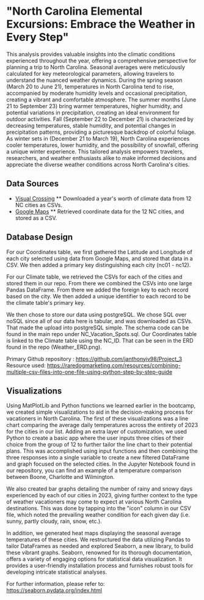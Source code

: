 # "North Carolina Elemental Excursions: Embrace the Weather in Every Step" 

This analysis provides valuable insights into the climatic conditions experienced throughout the year, offering a comprehensive perspective for planning a trip to North Carolina. Seasonal averages were meticulously calculated for key meteorological parameters, allowing travelers to understand the nuanced weather dynamics. During the spring season (March 20 to June 21), temperatures in North Carolina tend to rise, accompanied by moderate humidity levels and occasional precipitation, creating a vibrant and comfortable atmosphere. The summer months (June 21 to September 23) bring warmer temperatures, higher humidity, and potential variations in precipitation, creating an ideal environment for outdoor activities. Fall (September 22 to December 21) is characterized by decreasing temperatures, stable humidity, and potential changes in precipitation patterns, providing a picturesque backdrop of colorful foliage. As winter sets in (December 21 to March 19), North Carolina experiences cooler temperatures, lower humidity, and the possibility of snowfall, offering a unique winter experience. This tailored analysis empowers travelers, researchers, and weather enthusiasts alike to make informed decisions and appreciate the diverse weather conditions across North Carolina's cities.

## Data Sources

* [Visual Crossing](https://www.visualcrossing.com/weather-api)
** Downloaded a year's worth of climate data from 12 NC cities as CSVs.
* [Google Maps](https://maps.google.com/)
** Retrieved coordinate data for the 12 NC cities, and stored as a CSV.

## Database Design

For our Coordinates table, we first gathered the Latitude and Longitude of each city selected using data from Google Maps, and stored that data in a CSV. We then added a primary key distinguishing each city (nc01 - nc12).

For our Climate table, we retrieved the CSVs for each of the cities and stored them in our repo. From there we combined the CSVs into one large Pandas DataFrame. From there we added the foreign key to each record based on the city. We then added a unique identifier to each record to be the climate table's primary key.

We then chose to store our data using postgreSQL. We chose SQL over noSQL since all of our data here is tabular, and was downloaded as CSVs. That made the upload into postgreSQL simple. The schema code can be found in the main repo under NC_Vacation_Spots.sql. Our Coordinates table is linked to the Climate table using the NC_ID. That can be seen in the ERD found in the repo (Weather_ERD.png).

Primary Github repository : https://github.com/janthonyiv98/Project_3
Resource used: https://raredogmarketing.com/resources/combining-multiple-csv-files-into-one-file-using-python-step-by-step-guide

## Visualizations

Using MatPlotLib and Python functions we learned earlier in the bootcamp, we created simple visualizations to aid in the decision-making process for vacationers in North Carolina. The first of these visualizations was a line chart comparing the average daily temperatures across the entirety of 2023 for the cities in our list. Adding an extra layer of customization, we used Python to create a basic app where the user inputs three cities of their choice from the group of 12 to further tailor the line chart to their potential plans. This was accomplished using input functions and then combining the three responses into a single variable to create a new filtered DataFrame and graph focused on the selected cities. In the Jupyter Notebook found in our repository, you can find an example of a temperature comparison between Boone, Charlotte and Wilmington.

We also created bar graphs detailing the number of rainy and snowy days experienced by each of our cities in 2023, giving further context to the type of weather vacationers may come to expect at various North Carolina destinations. This was done by tapping into the "icon" column in our CSV file, which noted the prevailing weather condition for each given day (i.e. sunny, partly cloudy, rain, snow, etc.).

In addition, we generated heat maps displaying the seasonal average temperatures of these cities. We restructured the data utilizing Pandas to tailor DataFrames as needed and explored Seaborn, a new library, to build these vibrant graphs. ​Seaborn, renowned for its thorough documentation, offers a variety of engaging options for statistical data visualization. It provides a user-friendly installation process and furnishes robust tools for developing intricate statistical analyses.

For further information, please refer to:  https://seaborn.pydata.org/index.html
